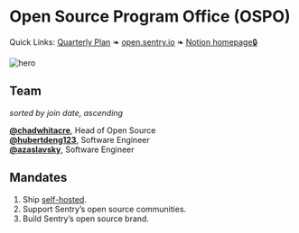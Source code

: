 # Open Source Program Office (OSPO)

Quick Links: [Quarterly Plan](https://github.com/getsentry/team-ospo/issues/224) ❧ [open.sentry.io](https://open.sentry.io/) ❧ [Notion homepage🔒](https://www.notion.so/9d79a7d3f2a84ec986e463e17fe5635d)

![hero](https://user-images.githubusercontent.com/134455/181625952-19ba796b-6fe0-444c-8816-08e4232c3b39.jpg)

## Team

*sorted by join date, ascending*

[**@chadwhitacre**](https://github.com/chadwhitacre), Head of Open Source  
[**@hubertdeng123**](https://github.com/hubertdeng123), Software Engineer  
[**@azaslavsky**](https://github.com/azaslavsky), Software Engineer

## Mandates

1. Ship [self-hosted](https://github.com/getsentry/self-hosted).
2. Support Sentry’s open source communities.
3. Build Sentry’s open source brand.
